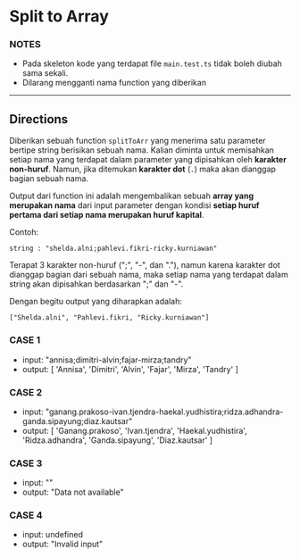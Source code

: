 # Split to Array

### NOTES

- Pada skeleton kode yang terdapat file `main.test.ts` tidak boleh diubah sama sekali.
- Dilarang mengganti nama function yang diberikan

---

## Directions

Diberikan sebuah function `splitToArr` yang menerima satu parameter bertipe string berisikan sebuah nama. Kalian diminta untuk memisahkan setiap nama yang terdapat dalam parameter yang dipisahkan oleh **karakter non-huruf**. Namun, jika ditemukan **karakter dot** (`.`) maka akan dianggap bagian sebuah nama.

Output dari function ini adalah mengembalikan sebuah **array yang merupakan nama** dari input parameter dengan kondisi **setiap huruf pertama dari setiap nama merupakan huruf kapital**.

Contoh:

```
string : "shelda.alni;pahlevi.fikri-ricky.kurniawan"
```

Terapat 3 karakter non-huruf (";", "-", dan "."), namun karena karakter dot dianggap bagian dari sebuah nama, maka setiap nama yang terdapat dalam string akan dipisahkan berdasarkan ";" dan "-".

Dengan begitu output yang diharapkan adalah:

```
["Shelda.alni", "Pahlevi.fikri, "Ricky.kurniawan"]
```

### CASE 1

- input: "annisa;dimitri-alvin;fajar-mirza;tandry"
- output: [ 'Annisa', 'Dimitri', 'Alvin', 'Fajar', 'Mirza', 'Tandry' ]

### CASE 2

- input: "ganang.prakoso-ivan.tjendra-haekal.yudhistira;ridza.adhandra-ganda.sipayung;diaz.kautsar"
- output: [
  'Ganang.prakoso',
  'Ivan.tjendra',
  'Haekal.yudhistira',
  'Ridza.adhandra',
  'Ganda.sipayung',
  'Diaz.kautsar'
]

### CASE 3

- input: ""
- output: "Data not available"

### CASE 4

- input: undefined
- output: "Invalid input"

